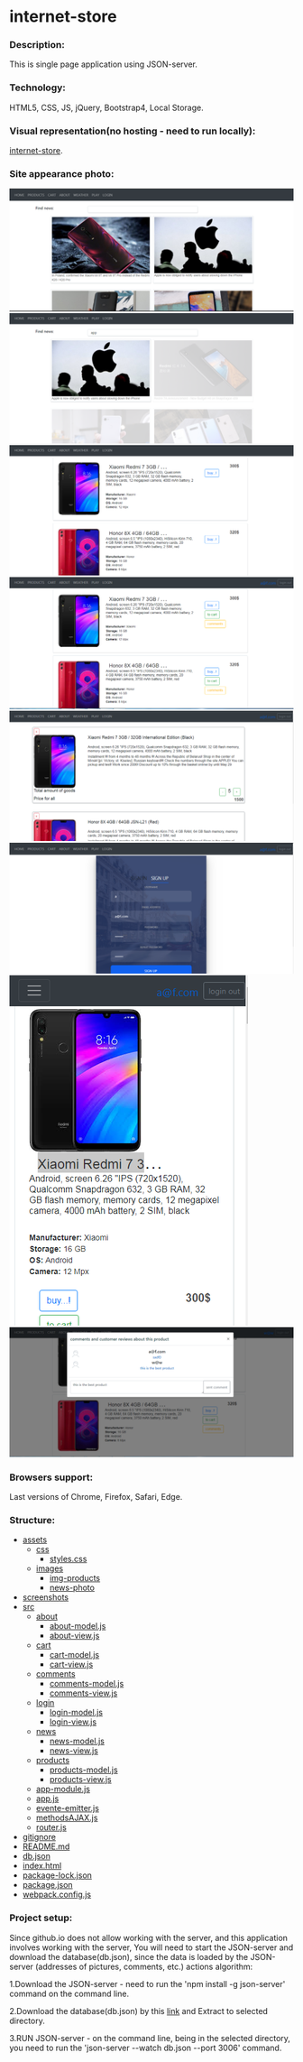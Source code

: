 # internet-store

### Description:
This is single page application using JSON-server.

### Technology: 
HTML5, CSS, JS, jQuery, Bootstrap4, Local Storage.

### Visual representation(no hosting - need to run locally):
[internet-store](https://andreilavrov.github.io/internet-store).

### Site appearance photo:
![major](./screenshots/major.png)
![filter-news](./screenshots/filter-news.png)
![products-without-login](./screenshots/products-without-login.png)
![products-with-login](./screenshots/products-with-login.png)
![cart](./screenshots/cart.png)
![login](./screenshots/login.png)
![mobile](./screenshots/mobile.png)
![comments](./screenshots/comments.png)

### Browsers support:
Last versions of Chrome, Firefox, Safari, Edge.

### Structure:
 * [assets](./assets)
   * [css](./assets/css)
     * [styles.css](./assets/css/styles.css)
   * [images](./assets/images)
     * [img-products](./assets/images/img-products)
     * [news-photo](./assets/images/news-photo)
 * [screenshots](./screenshots)
 * [src](./src)
   * [about](./src/about)
     * [about-model.js](./src/about-model.js)
     * [about-view.js](./src/about-view.js)
   * [cart](./src/cart)
     * [cart-model.js](./src/cart-model.js)
     * [cart-view.js](./src/cart-view.js)
   * [comments](./src/comments)
     * [comments-model.js](./src/comments-model.js)
     * [comments-view.js](./src/comments-view.js)
   * [login](./src/login)
     * [login-model.js](./src/login-model.js)
     * [login-view.js](./src/login-view.js)
   * [news](./src/news)
     * [news-model.js](./src/news-model.js)
     * [news-view.js](./src/news-view.js)
   * [products](./src/products)
     * [products-model.js](./src/products-model.js)
     * [products-view.js](./src/products-view.js)
   * [app-module.js](./src/app-module.js)
   * [app.js](./src/app.js)
   * [evente-emitter.js](./src/evente-emitter.js)
   * [methodsAJAX.js](./src/methodsAJAX.js)
   * [router.js](./src/router.js)
 * [gitignore](./gitignore)
 * [README.md](./README.md)
 * [db.json](./db.json)
 * [index.html](./index.html)
 * [package-lock.json](./package-lock.json)
 * [package.json](./package.json)
 * [webpack.config.js](./webpack.config.js)

### Project setup: 
Since github.io does not allow working with the server, and this application involves working with the server, You will need to start the JSON-server and download the database(db.json), since the data is loaded by the JSON-server (addresses of pictures, comments, etc.) 
actions algorithm: 

   1.Download the JSON-server - need to run the 'npm install -g json-server' command on the command line.
   
   2.Download the database(db.json) by this [link](https://minhaskamal.github.io/DownGit/#/home?url=https://github.com/AndreiLavrov/AndreiLavrov.github.io/blob/master/internet-store(SPA)/db.json)  and Extract to selected directory.
   
   3.RUN JSON-server - on the command line, being in the selected directory, you need to run the 'json-server --watch db.json --port 3006' command.
   
